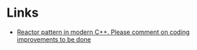 # Links
* [Reactor pattern in modern C++. Please comment on coding improvements to be done](https://codereview.stackexchange.com/questions/249607/reactor-pattern-in-modern-c-please-comment-on-coding-improvements-to-be-done)